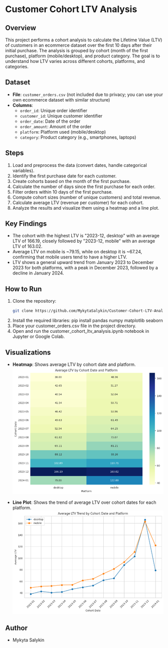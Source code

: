 # Customer Cohort LTV Analysis

## Overview

This project performs a cohort analysis to calculate the Lifetime Value (LTV) of customers in an ecommerce dataset over the first 10 days after their initial purchase. The analysis is grouped by cohort (month of the first purchase), platform (mobile/desktop), and product category. The goal is to understand how LTV varies across different cohorts, platforms, and categories.

## Dataset

- **File**: `customer_orders.csv` (not included due to privacy; you can use your own ecommerce dataset with similar structure)
- **Columns**:
  - `order_id`: Unique order identifier
  - `customer_id`: Unique customer identifier
  - `order_date`: Date of the order
  - `order_amount`: Amount of the order
  - `platform`: Platform used (mobile/desktop)
  - `category`: Product category (e.g., smartphones, laptops)

## Steps

1. Load and preprocess the data (convert dates, handle categorical variables).
2. Identify the first purchase date for each customer.
3. Create cohorts based on the month of the first purchase.
4. Calculate the number of days since the first purchase for each order.
5. Filter orders within 10 days of the first purchase.
6. Compute cohort sizes (number of unique customers) and total revenue.
7. Calculate average LTV (revenue per customer) for each cohort.
8. Analyze the results and visualize them using a heatmap and a line plot.

## Key Findings

- The cohort with the highest LTV is "2023-12, desktop" with an average LTV of 166.19, closely followed by "2023-12, mobile" with an average LTV of 163.02.
- Average LTV on mobile is ~79.15, while on desktop it is ~67.24, confirming that mobile users tend to have a higher LTV.
- LTV shows a general upward trend from January 2023 to December 2023 for both platforms, with a peak in December 2023, followed by a decline in January 2024.

## How to Run

1. Clone the repository:
   ```bash
   git clone https://github.com/MykytaSalykin/Customer-Cohort-LTV-Analysis.git
   ```
2. Install the required libraries:
   pip install pandas numpy matplotlib seaborn
3. Place your customer_orders.csv file in the project directory.
4. Open and run the customer_cohort_ltv_analysis.ipynb notebook in Jupyter or Google Colab.

## Visualizations

- **Heatmap**: Shows average LTV by cohort date and platform.
  ![Heatmap of LTV](heatmap_ltv.png)

- **Line Plot**: Shows the trend of average LTV over cohort dates for each platform.
  ![Line Plot of LTV](lineplot_ltv.png)

## Author

- Mykyta Salykin
